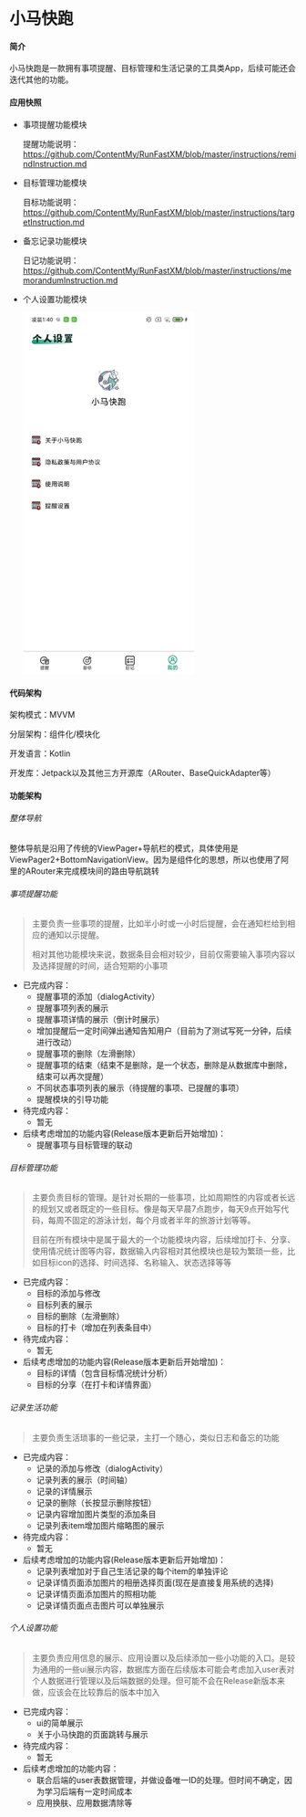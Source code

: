 # 小马快跑

#### 简介

小马快跑是一款拥有事项提醒、目标管理和生活记录的工具类App，后续可能还会迭代其他的功能。

#### 应用快照

* 事项提醒功能模块

  提醒功能说明：https://github.com/ContentMy/RunFastXM/blob/master/instructions/remindInstruction.md

* 目标管理功能模块

  目标功能说明：https://github.com/ContentMy/RunFastXM/blob/master/instructions/targetInstruction.md

* 备忘记录功能模块

  日记功能说明：https://github.com/ContentMy/RunFastXM/blob/master/instructions/memorandumInstruction.md

* 个人设置功能模块

  <img src="screenshot/个人设置.jpg" alt="个人设置" width="300"/>

#### 代码架构

架构模式：MVVM

分层架构：组件化/模块化

开发语言：Kotlin

开发库：Jetpack以及其他三方开源库（ARouter、BaseQuickAdapter等）

#### 功能架构

###### 整体导航

整体导航是沿用了传统的ViewPager+导航栏的模式，具体使用是ViewPager2+BottomNavigationView。因为是组件化的思想，所以也使用了阿里的ARouter来完成模块间的路由导航跳转

###### 事项提醒功能

> 主要负责一些事项的提醒，比如半小时或一小时后提醒，会在通知栏给到相应的通知以示提醒。
>
> 相对其他功能模块来说，数据条目会相对较少，目前仅需要输入事项内容以及选择提醒的时间，适合短期的小事项

* 已完成内容：
  * 提醒事项的添加（dialogActivity）
  * 提醒事项列表的展示
  * 提醒事项详情的展示（倒计时展示）
  * 增加提醒后一定时间弹出通知告知用户（目前为了测试写死一分钟，后续进行改动）
  * 提醒事项的删除（左滑删除）
  * 提醒事项的结束（结束不是删除，是一个状态，删除是从数据库中删除，结束可以再次提醒）
  * 不同状态事项列表的展示（待提醒的事项、已提醒的事项）
  * 提醒模块的引导功能
* 待完成内容：
  * 暂无
* 后续考虑增加的功能内容(Release版本更新后开始增加)：
  * 提醒事项与目标管理的联动

###### 目标管理功能

> 主要负责目标的管理。是针对长期的一些事项，比如周期性的内容或者长远的规划又或者既定的一些目标。像是每天早晨7点跑步，每天9点开始写代码，每周不固定的游泳计划，每个月或者半年的旅游计划等等。
>
> 目前在所有模块中是属于最大的一个功能模块内容，后续增加打卡、分享、使用情况统计图等内容，数据输入内容相对其他模块也是较为繁琐一些，比如目标icon的选择、时间选择、名称输入、状态选择等等

* 已完成内容：
  * 目标的添加与修改
  * 目标列表的展示
  * 目标的删除（左滑删除）
  * 目标的打卡（增加在列表条目中）
* 待完成内容：
  * 暂无
* 后续考虑增加的功能内容(Release版本更新后开始增加)：
  * 目标的详情（包含目标情况统计分析）
  * 目标的分享（在打卡和详情界面）

###### 记录生活功能

> 主要负责生活琐事的一些记录，主打一个随心，类似日志和备忘的功能

* 已完成内容：
  * 记录的添加与修改（dialogActivity）
  * 记录列表的展示（时间轴）
  * 记录的详情展示
  * 记录的删除（长按显示删除按钮）
  * 记录内容增加图片类型的添加条目
  * 记录列表item增加图片缩略图的展示
* 待完成内容：
  * 暂无
* 后续考虑增加的功能内容(Release版本更新后开始增加)：
  * 记录列表增加对于自己生活记录的每个item的单独评论
  * 记录详情页面添加图片的相册选择页面(现在是直接复用系统的选择)
  * 记录详情页面添加图片的照相功能
  * 记录详情页面点击图片可以单独展示


###### 个人设置功能

> 主要负责应用信息的展示、应用设置以及后续添加一些小功能的入口。是较为通用的一些ui展示内容，数据库方面在后续版本可能会考虑加入user表对个人数据进行管理以及后端数据的处理。但可能不会在Release新版本来做，应该会在比较靠后的版本中加入

* 已完成内容：
  * ui的简单展示
  * 关于小马快跑的页面跳转与展示
* 待完成内容：
  * 暂无
* 后续考虑增加的功能内容：
  * 联合后端的user表数据管理，并做设备唯一ID的处理。但时间不确定，因为学习后端有一定时间成本
  * 应用换肤、应用数据清除等
